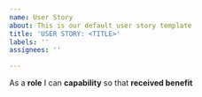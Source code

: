 ```yaml
---
name: User Story
about: This is our default user story template
title: 'USER STORY: <TITLE>'
labels: ''
assignees: ''

---
```


As a **role**  I can **capability** so that **received benefit**
